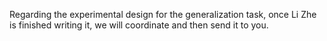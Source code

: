 Regarding the experimental design for the generalization task, once Li Zhe is finished writing it, we will coordinate and then send it to you.
